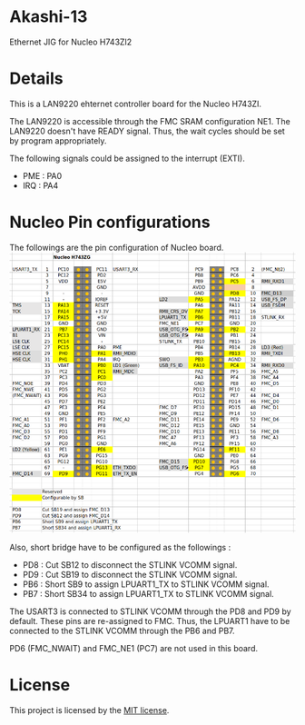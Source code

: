 # Akashi-13
Ethernet JIG for Nucleo H743ZI2

# Details
This is a LAN9220 ehternet controller board for the Nucleo H743ZI. 

The LAN9220 is accessible through the FMC SRAM configuration NE1. 
The LAN9220 doesn't have READY signal. Thus, the wait cycles should
be set by program appropriately. 

The following signals could be assigned to the interrupt (EXTI).
- PME : PA0
- IRQ : PA4

# Nucleo Pin configurations

The followings are the pin configuration of Nucleo board. 
![](image/configuration.png)

Also, short bridge have to be configured as the followings : 

- PD8 : Cut SB12 to disconnect the STLINK VCOMM signal. 
- PD9 : Cut SB19 to disconnect the STLINK VCOMM signal. 
- PB6 : Short SB9 to assign LPUART1_TX to STLINK VCOMM signal.
- PB7 : Short SB34 to assign LPUART1_TX to STLINK VCOMM signal.

The USART3 is connected to STLINK VCOMM through the PD8 and PD9 by default. 
These pins are re-assigned to FMC. Thus, the LPUART1 have to be connected
to the STLINK VCOMM through the PB6 and PB7. 

PD6 (FMC_NWAIT) and FMC_NE1 (PC7) are not used in this board. 

# License
This project is licensed by the [MIT license](LICENSE). 